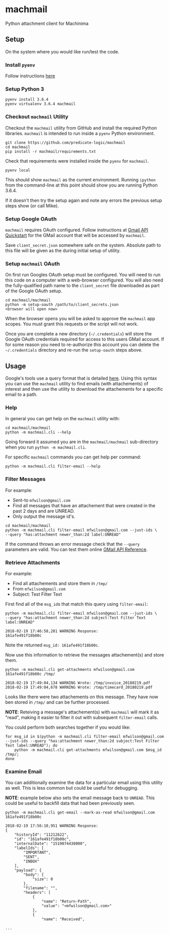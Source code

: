 # machmail
Python attachment client for Machinima 

## Setup
On the system where you would like run/test the code.

### Install `pyenv`
Follow instructions [here](https://github.com/pyenv/pyenv-installer)


### Setup Python 3
```
pyenv install 3.6.4
pyenv virtualenv 3.6.4 machmail
```

### Checkout `machmail` Utility
Checkout the `machmail` utility from GitHub and install the required Python libraries.  `machmail` is intended to run inside a `pyenv` Python environment.  
```
git clone https://github.com/predicate-logic/machmail
cd machmail
pip install -r machmail/requirements.txt
```

Check that requirements were installed inside the `pyenv` for `machmail`. 
```
pyenv local
```
This should show `machmail` as the current environment.  Running `ipython` from the command-line at this point should show you are running Python 3.6.4.  

If it doesn't then try the setup again and note any errors the previous setup steps show (or call Mike).

### Setup Google OAuth 
`machmail` requires OAuth configured.  Follow instructions at [Gmail API Quickstart](https://developers.google.com/gmail/api/quickstart/python) for the GMail account that will be accessed by `machmail`.

Save `client_secret.json` somewhere safe on the system.  Absolute path to this file will be given as the during initial setup of utility.


### Setup `machmail` OAuth
On first run Googles OAuth setup must be configured.  You will need to run this code on a computer with a web-browser configured.  You will also need the fully-qualified path name to the `client_secret` file downloaded as part of the Google OAuth setup.

```
cd machmail/machmail
python -m setup-oauth /path/to/client_secrets.json
<browser will open now>
```
When the browser opens you will be asked to approve the `machmail` app scopes.  You must grant this requests or the script will not work.


Once you are complete a new directory (`~/.credentials`) will store the Google OAuth credentials required for access to this users GMail account.  If for some reason you need to re-authorize this account you can delete the `~/.credentials` directory and re-run the `setup-oauth` steps above.

## Usage
Google's tools use a query format that is detailed [here](https://support.google.com/mail/answer/7190?hl=en).  Using this syntax you can use the `machmail` utility to find emails (with attachements) of interest and then use the utility to download the attachements for a specific email to a path.

### Help
In general you can get help on the `machmail` utility with:

```
cd machmail/machmail
python -m machmail.cli --help
```

Going forward it assumed you are in the `machmail/machmail` sub-directory when you run `python -m machmail.cli`.

For specific `machmail` commands you can get help per command:

```
python -m machmail.cli filter-email --help
```

### Filter Messages
For example:

   * Sent-to `mfwilson@gmail.com`
   * Find all messages that have an attachement that were created in the past 2 days and are UNREAD.
   * Only output the message id's.

```
cd machmail/machmail
python -m machmail.cli filter-email mfwilson@gmail.com --just-ids \
--query "has:attachment newer_than:2d label:UNREAD"
```

If the command throws an error message check that the `--query` parameters are valid.  You can test them online [GMail API Reference](https://developers.google.com/gmail/api/v1/reference/).

### Retrieve Attachments

For example:

   * Find all attachements and store them in `/tmp/`
   * From `mfwilson@gmail.com`
   * Subject: Test Filter Text


First find all of the `msg_id`s that match this query using `filter-email`:

```
python -m machmail.cli filter-email mfwilson@gmail.com --just-ids \
--query "has:attachment newer_than:2d subject:Test Filter Text label:UNREAD"

2018-02-19 17:46:58,281 WARNING Response:
161afe491f18b00c
```
Note the returned `msg_id: 161afe491f18b00c`.

Now use this information to retrieve the messages attachement(s) and store them.

```
python -m machmail.cli get-attachments mfwilson@gmail.com 161afe491f18b00c /tmp/
 
2018-02-19 17:49:04,134 WARNING Wrote: /tmp/invoice_20180219.pdf
2018-02-19 17:49:04,678 WARNING Wrote: /tmp/timecard_20180219.pdf
```

Looks like there were two attachements on this message.  They have now ben stored in `/tmp/` and can be further processed.

**NOTE**: Reteiving a message's attachement(s) with `machmail` will mark it as "read", making it easier to filter it out with subsequent `filter-email` calls.


You could perform both searches together if you would like:

```
for msg_id in $(python -m machmail.cli filter-email mfwilson@gmail.com --just-ids --query "has:attachment newer_than:2d subject:Test Filter Text label:UNREAD"); do 
	python -m machmail.cli get-attachments mfwilson@gmail.com $msg_id /tmp/; 
done

```

### Examine Email
You can additionally examine the data for a particular email using this utility as well.  This is less common but could be useful for debugging.

**NOTE**: example below also sets the email message back to `UNREAD`.  This could be useful to backfill data that had been previously seen.

```
python -m machmail.cli get-email --mark-as-read mfwilson@gmail.com 161afe491f18b00c

2018-02-19 17:56:10,951 WARNING Response:
{
    "historyId": "11212622",
    "id": "161afe491f18b00c",
    "internalDate": "1519074438000",
    "labelIds": [
        "IMPORTANT",
        "SENT",
        "INBOX"
    ],
    "payload": {
        "body": {
            "size": 0
        },
        "filename": "",
        "headers": [
            {
                "name": "Return-Path",
                "value": "<mfwilson@gmail.com>"
            },
            {
                "name": "Received",

...
```

